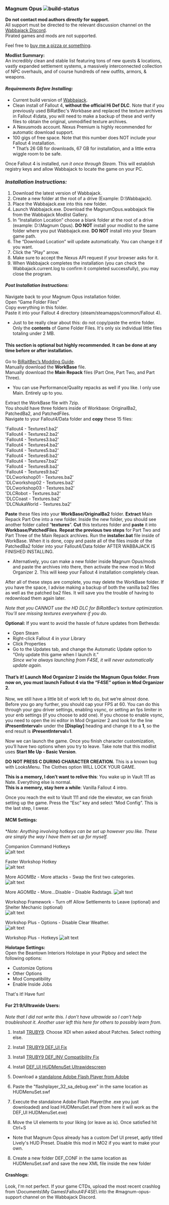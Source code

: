 ### Magnum Opus ![build-status](https://img.shields.io/endpoint?label=%20&url=https%3A%2F%2Fbuild.wabbajack.org%2Flists%2Fstatus%2Fmagnum_opus%2Fbadge.json)
**Do not contact mod authors directly for support.**  
All support must be directed to the relevant discussion channel on the [Wabbajack Discord](https://discord.gg/wabbajack).  
Pirated games and mods are not supported.  

Feel free to [buy me a pizza or something](https://www.patreon.com/nicholasjae).

**Modlist Summary:**  
An incredibly clean and stable list featuring tons of new quests & locations, vastly expanded settlement systems, a massively interconnected collection of NPC overhauls, and of course hundreds of new outfits, armors, & weapons.

#### **_Requirements Before Installing:_**

  *  Current build version of [Wabbajack](https://www.wabbajack.org/#/).  
  *  Clean install of Fallout 4, **without the official Hi Def DLC**.  Note that if you previously used BiRatBec's Workbase and replaced the texture archives in Fallout 4\data, you will need to make a backup of these and verify files to obtain the original, unmodified texture archives.
  *  A Nexusmods account. Nexus Premium is highly recommended for automatic download support.  
  *  100 gigs of free space. Note that this number does NOT include your Fallout 4 installation.  
    *  That’s 26 GB for downloads, 67 GB for installation, and a little extra wiggle room to be safe.  
  
  Once Fallout 4 is installed, *run it once through Steam.* This will establish registry keys and allow Wabbajack to locate the game on your PC. 

### **_Installation Instructions:_**

1. Download the latest version of Wabbajack.
2. Create a new folder at the root of a drive (Example: D:\Wabbajack).
3. Place the Wabbajack.exe into this new folder.
4. Launch Wabbajack.exe. Download the MagnumOpus.wabbajack file from the Wabbajack Modlist Gallery.
5. In “Installation Location” choose a blank folder at the root of a drive (example: D:\Magnum Opus). **DO NOT** install your modlist to the same folder where you put Wabbajack.exe.  **DO NOT** install into your Steam game path.
6. The “Download Location” will update automatically. You can change it if you want.
7. Click the "Play" arrow.
8. Make sure to accept the Nexus API request if your browser asks for it.
9. When Wabbajack completes the installation (you can check the Wabbajack.current.log to confirm it completed successfully), you may close the program.

#### **_Post Installation Instructions:_**

Navigate back to your Magnum Opus installation folder.  
Open “Game Folder Files”  
Copy everything in this folder.  
Paste it into your Fallout 4 directory (steam/steamapps/common/Fallout 4).  
  *  Just to be really clear about this: do not copy/paste the entire folder. Only the **contents** of Game Folder Files. It's only six individual little files totaling under 2 MB.

#### This section is **optional but highly recommended**. It can be done at any time before or after installation.

Go to [BiRaitBec’s Modding Guide](https://www.nexusmods.com/fallout4/mods/23556?tab=description).  
Manually download the **WorkBase** file.  
Manually download the **Main Repack** files (Part One, Part Two, and Part Three).  
  *  You can use Performance/Quality repacks as well if you like. I only use Main. Entirely up to you.  
  
Extract the WorkBase file with 7zip.  
You should have three folders inside of Workbase: OriginalBa2, PatchedBa2, and PatchedFiles.  
Navigate to your Fallout4/Data folder and **copy** these 15 files:  

'Fallout4 - Textures1.ba2'  
'Fallout4 - Textures2.ba2'  
'Fallout4 - Textures3.ba2'  
'Fallout4 - Textures4.ba2'  
'Fallout4 - Textures5.ba2'  
'Fallout4 - Textures6.ba2'  
'Fallout4 - Textures7.ba2'  
'Fallout4 - Textures8.ba2'  
'Fallout4 - Textures9.ba2'  
'DLCworkshop01 - Textures.ba2'  
'DLCworkshop02 - Textures.ba2'  
'DLCworkshop03 - Textures.ba2'  
'DLCRobot - Textures.ba2'  
'DLCCoast - Textures.ba2'  
'DLCNukaWorld - Textures.ba2'  

**Paste** these files into your **WorkBase/OriginalBa2** folder.
**Extract** Main Repack Part One into a new folder.
Inside the new folder, you should see another folder called “**textures**”. **Cut** this textures folder and **paste** it into **Workbase/PatchedFiles**.
**Repeat the previous two steps** for Part Two and Part Three of the Main Repack archives.
Run the **installer.bat** file inside of WorkBase.
When it is done, copy and paste all of the files inside of the PatchedBa2 folder into your Fallout4/Data folder AFTER WABBAJACK IS FINISHED INSTALLING.
  *  Alternatively, you can make a new folder inside Magnum Opus/mods and paste the archives into there, then activate the new mod in Mod Organizer 2. This will keep your Fallout 4 installation completely clean.  
  
After all of these steps are complete, you may delete the WorkBase folder. If you have the space, I advise making a backup of both the vanilla ba2 files as well as the patched ba2 files. It will save you the trouble of having to redownload them again later.

*Note that you CANNOT use the HD DLC for BiRaitBec’s texture optimization. You’ll see missing textures everywhere if you do.*

**Optional:** If you want to avoid the hassle of future updates from Bethesda:
  *  Open Steam  
  *  Right-click Fallout 4 in your Library  
  *  Click Properties  
  *  Go to the Updates tab, and change the Automatic Update option to “Only update this game when I launch it.”  
*Since we’re always launching from F4SE, it will never automatically update again.*  

#### That’s it! Launch Mod Organizer 2 inside the Magnum Opus folder. From now on, you must launch Fallout 4 via the “F4SE” option in Mod Organizer 2.  

Now, we still have a little bit of work left to do, but we’re almost done. Before you go any further, you should cap your FPS at 60. You can do this through your gpu driver settings, enabling vsync, or setting an fps limiter in your enb settings (if you choose to add one). 
If you choose to enable vsync, you need to open the ini editor in Mod Organizer 2 and look for the line **iPresentInterval=** under the **[Display]** heading and change it to a **1**, so the end result is **iPresentInterval=1**.  

Now we can launch the game. Once you finish character customization, you’ll have two options when you try to leave. Take note that this modlist uses **Start Me Up - Basic Version**.  

**DO NOT PRESS C DURING CHARACTER CREATION.** This is a known bug with LooksMenu. The Clothes option WILL LOCK YOUR GAME.

**This is a memory, I don’t want to relive this**: You wake up in Vault 111 as Nate. Everything else is normal.  
**This is a memory, stay here a while**: Vanilla Fallout 4 intro.  

Once you reach the exit to Vault 111 and ride the elevator, we can finish setting up the game. Press the “Esc” key and select “Mod Config”. This is the last step, I swear.  

#### MCM Settings:
*_Note: Anything involving hotkeys can be set up however you like. These are simply the way I have them set up for myself._

Companion Command Hotkeys  
![alt text](https://i.imgur.com/zdWBj7f.png)  

Faster Workshop Hotkey  
![alt text](https://i.imgur.com/tEU1HFi.png)  

More AGOMBz - More attacks - Swap the first two categories.  
![alt text](https://i.imgur.com/j1yfx47.png)

More AGOMBz - More...Disable - Disable Radstags.
![alt text](https://i.imgur.com/niLT1kH.png)

Workshop Framework - Turn off Allow Settlements to Leave (optional) and Shelter Mechanic (optional)  
![alt text](https://i.imgur.com/NDfG7LO.png)  

Workshop Plus - Options - Disable Clear Weather.  
![alt text](https://i.imgur.com/M3Fl1sJ.png)  

Workshop Plus - Hotkeys
![alt text](https://i.imgur.com/Y3FvKmU.png)

**Holotape Settings:**   
Open the Beantown Interiors Holotape in your Pipboy and select the following options:  

  *  Customize Options  
  *  Other Options  
  *  Mod Compatibility  
  *  Enable Inside Jobs

That's it! Have fun!  

#### For 21:9/Ultrawide Users:  
*Note that I did not write this. I don’t have ultrawide so I can’t help troubleshoot it. Another user left this here for others to possibly learn from.*

1) Install [TRUBY9](https://www.nexusmods.com/fallout4/mods/24630). Choose XDI when asked about Patches. Select nothing else.

2) Install [TRUBY9 DEF_UI Fix](https://www.nexusmods.com/fallout4/mods/43275)

2) Install [TRUBY9 DEF_INV Compatibility Fix](https://www.nexusmods.com/fallout4/mods/43278)

3) Install [DEF_UI HUDMenuSet Ultrawidescreen](https://www.nexusmods.com/fallout4/mods/43277)

4) Download a [standalone Adobe Flash Player from Adobe](https://fpdownload.macromedia.com/pub/flashplayer/updaters/32/flashplayer_32_sa_debug.exe)

5) Paste the "flashplayer_32_sa_debug.exe" in the same location as HUDMenuSet.swf  

6) Execute the standalone Adobe Flash Player(the .exe you just downloaded) and load HUDMenuSet.swf (from here it will work as the DEF_UI HUDMenuSet.exe)  

7) Move the UI elements to your liking (or leave as is). Once satisfied hit Ctrl+S  
  *  Note that Magnum Opus already has a custom Def UI preset, aptly titled Lively's HUD Preset. Disable this mod in MO2 if you want to make your own.  
8) Create a new folder DEF_CONF in the same location as HUDMenuSet.swf and save the new XML file inside the new folder  

#### Crashlogs:  

Look, I'm not perfect. If your game CTDs, upload the most recent crashlog from \Documents\My Games\Fallout4\F4SE\ into the #magnum-opus-support channel on the Wabbajack Discord.
